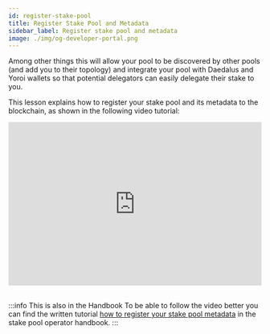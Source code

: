 ```yaml
---
id: register-stake-pool
title: Register Stake Pool and Metadata
sidebar_label: Register stake pool and metadata
image: ./img/og-developer-portal.png
---
```


Among other things this will allow your pool to be discovered by other pools \(and add you to their topology\) and integrate your pool with Daedalus and Yoroi wallets so that potential delegators can easily delegate their stake to you.

This lesson explains how to register your stake pool and its metadata to the blockchain, as shown in the following video tutorial:

<iframe width="100%" height="325" src="https://www.youtube.com/embed/OHj0eJ8p4OY" frameborder="0" allow="accelerometer; autoplay; clipboard-write; encrypted-media; gyroscope; picture-in-picture; fullscreen;"></iframe>
<br/><br/>

:::info This is also in the Handbook 
To be able to follow the video better you can find the written tutorial [how to register your stake pool metadata](../handbook/register-stake-pool-metadata) in the stake pool operator handbook.
:::